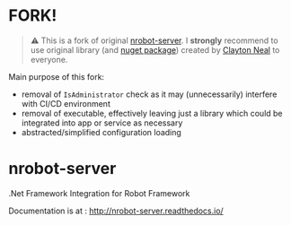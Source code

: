 # FORK!

> :warning: This is a fork of original [nrobot-server](https://github.com/claytonneal/nrobot-server). I __strongly__ recommend to use original library (and [nuget package](https://www.nuget.org/packages/NRobotServer/)) created by [Clayton Neal](https://github.com/claytonneal) to everyone.

Main purpose of this fork:
- removal of `IsAdministrator` check as it may (unnecessarily) interfere with CI/CD environment
- removal of executable, effectively leaving just a library which could be integrated into app or service as necessary
- abstracted/simplified configuration loading  

# nrobot-server
.Net Framework Integration for Robot Framework

Documentation is at : http://nrobot-server.readthedocs.io/

